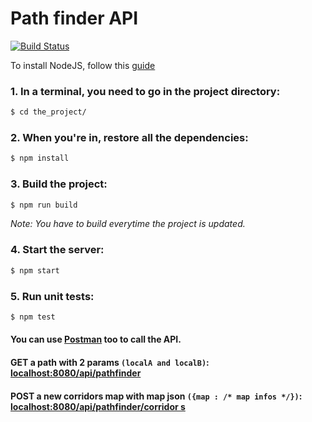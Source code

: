 # Path finder API

[![Build Status](https://travis-ci.org/601-H17/pathfinder-api.svg?branch=master)](https://travis-ci.org/601-H17/pathfinder-api)

To install NodeJS, follow this [guide](https://nodejs.org/en)

### 1. In a terminal, you need to go in the project directory:
```bash
$ cd the_project/
```

### 2. When you're in, restore all the dependencies:
```bash
$ npm install
```
### 3. Build the project:
```bash
$ npm run build
```
*Note: You have to build everytime the project is updated.*

### 4. Start the server: 
```bash
$ npm start
```

### 5. Run unit tests:
```bash
$ npm test 
```

#### You can use [Postman](https://www.getpostman.com) too to call the API.
#### GET a path with 2 params ```(localA and localB)```: [localhost:8080/api/pathfinder](localhost:8080/api/pathfinder)
#### POST a new corridors map with map json ```({map : /* map infos */})```: [localhost:8080/api/pathfinder/corridor s](localhost:8080/api/pathfinder/corridors)
